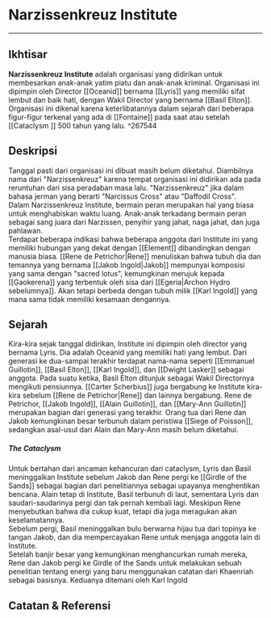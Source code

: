 # Narzissenkreuz Institute

---

## Ikhtisar
**Narzissenkreuz Institute** adalah organisasi yang didirikan untuk membesarkan anak-anak yatim piatu dan anak-anak kriminal. Organisasi ini dipimpin oleh Director [[Oceanid]] bernama [[Lyris]] yang memiliki sifat lembut dan baik hati, dengan Wakil Director yang bernama [[Basil Elton]]. Organisasi ini dikenal karena keterlibatannya dalam sejarah dari beberapa figur-figur terkenal yang ada di [[Fontaine]] pada saat atau setelah [[Cataclysm ]] 500 tahun yang lalu. ^267544

## Deskripsi
Tanggal pasti dari organisasi ini dibuat masih belum diketahui. Diambilnya nama dari "Narzissenkreuz" karena tempat organisasi ini didirikan ada pada reruntuhan dari sisa peradaban masa lalu. "Narzissenkreuz" jika dalam bahasa jerman yang berarti "Narcissus Cross" atau "Daffodil Cross".<br>
Dalam Narzissenkreuz Institute, bermain peran merupakan hal yang biasa untuk menghabiskan waktu luang. Anak-anak terkadang bermain peran sebagai sang juara dari Narzissen, penyihir yang jahat, naga jahat, dan juga pahlawan.<br>
Terdapat beberapa indikasi bahwa beberapa anggota dari Institute ini yang memiliki hubungan yang dekat dengan [[Element]] dibandingkan dengan manusia biasa. [[Rene de Petrichor|Rene]] menuliskan bahwa tubuh dia dan temannya yang bernama [[Jakob Ingold|Jakob]] mempunyai komposisi yang sama dengan "sacred lotus", kemungkinan merujuk kepada [[Gaokerena]] yang terbentuk oleh sisa dari [[Egeria|Archon Hydro sebelumnya]]. Akan tetapi berbeda dengan tubuh milik [[Karl Ingold]] yang mana sama tidak memiliki kesamaan dengannya.

## Sejarah
Kira-kira sejak tanggal didirikan, Institute ini dipimpin oleh director yang bernama Lyris. Dia adalah Oceanid yang memiliki hati yang lembut. Dari generasi ke dua-sampai terakhir terdapat nama-nama seperti [[Emmanuel Guillotin]], [[Basil Elton]], [[Karl Ingold]], dan [[Dwight Lasker]] sebagai anggota. Pada suatu ketika, Basil Elton ditunjuk sebagai Wakil Directornya mengikuti pensiunnya.  [[Carter Scherbius]] juga bergabung ke Institute kira-kira sebelum [[Rene de Petrichor|Rene]] dan lainnya bergabung. Rene de Petrichor, [[Jakob Ingold]], [[Alain Guillotin]], dan [[Mary-Ann Guillotin]] merupakan bagian dari generasi yang terakhir. Orang tua dari Rene dan Jakob kemungkinan besar terbunuh dalam peristiwa [[Siege of Poisson]], sedangkan asal-usul dari Alain dan Mary-Ann masih belum diketahui.

##### The Cataclysm
Untuk bertahan dari ancaman kehancuran dari cataclysm, Lyris dan Basil meninggalkan Institute sebelum Jakob dan Rene pergi ke [[Girdle of the Sands]] sebagai bagian dari penelitiannya sebagai upayanya menghentikan bencana. Alain tetap di Institute, Basil terbunuh di laut, sementara Lyris dan saudari-saudarinya pergi dan tak pernah kembali lagi. Meskipun Rene menyebutkan bahwa dia cukup kuat, tetapi dia juga meragukan akan keselamatannya.<br>
Sebelum pergi, Basil meninggalkan bulu berwarna hijau tua dari topinya ke tangan Jakob, dan dia mempercayakan Rene untuk menjaga anggota lain di Institute.<br>
Setelah banjir besar yang kemungkinan menghancurkan rumah mereka, Rene dan Jakob pergi ke Girdle of the Sands untuk melakukan sebuah penelitian tentang energi yang baru menggunakan catatan dari Khaenriah sebagai basisnya. Keduanya ditemani oleh Karl Ingold

## Catatan & Referensi